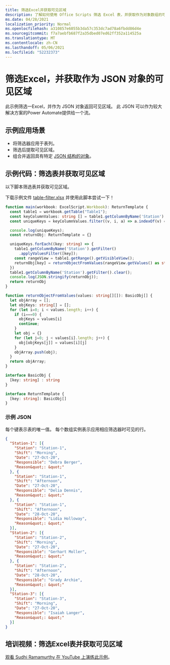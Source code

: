 ```yaml
---
title: 筛选Excel并获取可见区域
description: 了解如何使用 Office Scripts 筛选 Excel 表，并获取作为对象数组的可见区域。
ms.date: 04/28/2021
localization_priority: Normal
ms.openlocfilehash: a310857e6055b3da57c353dc7ad78a6fbdd86d4e
ms.sourcegitcommit: f7a7aebfb687f2a35dbed07ed62ff352a114525a
ms.translationtype: MT
ms.contentlocale: zh-CN
ms.lasthandoff: 05/06/2021
ms.locfileid: "52232373"
---
```

# <a name="filter-excel-table-and-get-visible-range-as-a-json-object"></a>筛选Excel，并获取作为 JSON 对象的可见区域

此示例筛选一Excel，并作为 JSON 对象返回可见区域。 此 JSON 可以作为较大解决方案的Power Automate提供给一个流。

## <a name="example-scenario"></a>示例应用场景

* 将筛选器应用于表列。
* 筛选后提取可见区域。
* 组合并返回具有特定 [JSON 结构的对象](#sample-json)。

## <a name="sample-code-filter-a-table-and-get-visible-range"></a>示例代码：筛选表并获取可见区域

以下脚本筛选表并获取可见区域。

下载示例文件 <a href="table-filter.xlsx">table-filter.xlsx</a> 并使用此脚本尝试一下！

```TypeScript
function main(workbook: ExcelScript.Workbook): ReturnTemplate {
  const table1 = workbook.getTable("Table1");
  const keyColumnValues: string [] = table1.getColumnByName('Station').getRangeBetweenHeaderAndTotal().getValues().map(v => v[0] as string);
  const uniqueKeys = keyColumnValues.filter((v, i, a) => a.indexOf(v) === i);

  console.log(uniqueKeys);
  const returnObj: ReturnTemplate = {}

  uniqueKeys.forEach((key: string) => {
    table1.getColumnByName('Station').getFilter()
      .applyValuesFilter([key]);
    const rangeView = table1.getRange().getVisibleView();
    returnObj[key] = returnObjectFromValues(rangeView.getValues() as string[][]);
  })
  table1.getColumnByName('Station').getFilter().clear();
  console.log(JSON.stringify(returnObj));
  return returnObj
}

function returnObjectFromValues(values: string[][]): BasicObj[] {
  let objArray = [];
  let objKeys: string[] = [];
  for (let i=0; i < values.length; i++) {
    if (i===0) {
      objKeys = values[i]
      continue;
    }
    let obj = {}
    for (let j=0; j < values[i].length; j++) {
      obj[objKeys[j]] = values[i][j]
    }
    objArray.push(obj);
  }
  return objArray;
}

interface BasicObj {
  [key: string] : string
}

interface ReturnTemplate {
  [key: string]: BasicObj[]
}
```

### <a name="sample-json"></a>示例 JSON

每个键表示表的唯一值。 每个数组实例表示应用相应筛选器时可见的行。

```json
{
  "Station-1": [{
    "Station": "Station-1",
    "Shift": "Morning",
    "Date": "27-Oct-20",
    "Responsible": "Debra Berger",
    "Reason&quot;: &quot;"
  }, {
    "Station": "Station-1",
    "Shift": "Afternoon",
    "Date": "27-Oct-20",
    "Responsible": "Delia Dennis",
    "Reason&quot;: &quot;"
  }, {
    "Station": "Station-1",
    "Shift": "Afternoon",
    "Date": "28-Oct-20",
    "Responsible": "Lidia Holloway",
    "Reason&quot;: &quot;"
  }],
  "Station-2": [{
    "Station": "Station-2",
    "Shift": "Morning",
    "Date": "27-Oct-20",
    "Responsible": "Gerhart Moller",
    "Reason&quot;: &quot;"
  }, {
    "Station": "Station-2",
    "Shift": "Afternoon",
    "Date": "28-Oct-20",
    "Responsible": "Grady Archie",
    "Reason&quot;: &quot;"
  }],
  "Station-3": [{
    "Station": "Station-3",
    "Shift": "Morning",
    "Date": "27-Oct-20",
    "Responsible": "Isaiah Langer",
    "Reason&quot;: &quot;"
  }]
}
```

## <a name="training-video-filter-an-excel-table-and-get-the-visible-range"></a>培训视频：筛选Excel表并获取可见区域

[观看 Sudhi Ramamurthy 在 YouTube 上演练此示例](https://youtu.be/Mv7BrvPq84A)。
